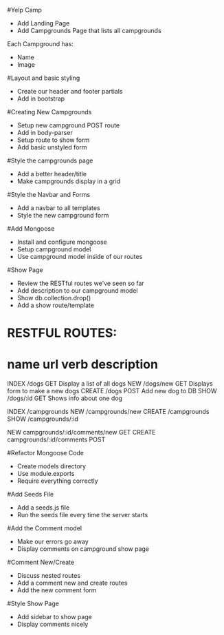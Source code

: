 #Yelp Camp

* Add Landing Page
* Add Campgrounds Page that lists all campgrounds

Each Campground has:
* Name
* Image

#Layout and basic styling
* Create our header and footer partials
* Add in bootstrap

#Creating New Campgrounds
* Setup new campground POST route
* Add in body-parser
* Setup route to show form
* Add basic unstyled form

#Style the campgrounds page
* Add a better header/title
* Make campgrounds display in a grid

#Style the Navbar and Forms
* Add a navbar to all templates
* Style the new campground form

#Add Mongoose
* Install and configure mongoose
* Setup campground model
* Use campground model inside of our routes

#Show Page
* Review the RESTful routes we've seen so far
* Add description to our campground model
* Show db.collection.drop()
* Add a show route/template

RESTFUL ROUTES:
================================================================
name    url             verb    description
================================================================
INDEX   /dogs           GET     Display a list of all dogs
NEW     /dogs/new       GET     Displays form to make a new dogs
CREATE  /dogs           POST    Add new dog to DB
SHOW    /dogs/:id       GET     Shows info about one dog

INDEX   /campgrounds
NEW     /campgrounds/new
CREATE  /campgrounds
SHOW    /campgrounds/:id

NEW     campgrounds/:id/comments/new    GET
CREATE  campgrounds/:id/comments        POST

#Refactor Mongoose Code
* Create models directory
* Use module.exports
* Require everything correctly

#Add Seeds File
* Add a seeds.js file
* Run the seeds file every time the server starts

#Add the Comment model
* Make our errors go away
* Display comments on campground show page

#Comment New/Create
* Discuss nested routes
* Add a comment new and create routes
* Add the new comment form

#Style Show Page
* Add sidebar to show page
* Display comments nicely